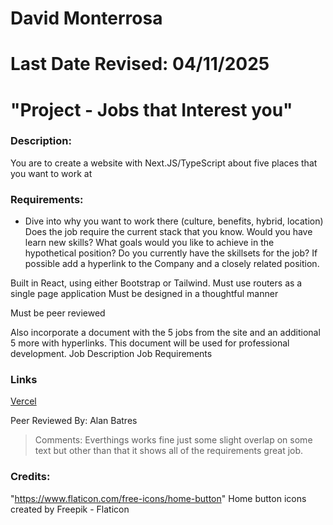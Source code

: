 # David Monterrosa
# Last Date Revised: 04/11/2025
# "Project - Jobs that Interest you"
### Description:
You are to create a website with Next.JS/TypeScript about five places that you want to work at

### Requirements:
- Dive into why you want to work there (culture, benefits, hybrid, location)
Does the job require the current stack that you know. Would you have learn new skills?
What goals would you like to achieve in the hypothetical position?
Do you currently have the skillsets for the job?
If possible add a hyperlink to the Company and a closely related position.

Built in React, using either Bootstrap or Tailwind. Must use routers as a single page application
Must be designed in a thoughtful manner

Must be peer reviewed 

Also incorporate a document with the 5 jobs from the site and an additional 5 more with hyperlinks. This document will be used for professional development.
Job Description
Job Requirements

### Links
[Vercel](https://dm-jobs-that-interest-you.vercel.app/)


Peer Reviewed By: Alan Batres
> Comments: Everthings works fine just some slight overlap on some text but other than that it shows all of the requirements great job.

### Credits:
"https://www.flaticon.com/free-icons/home-button"
Home button icons created by Freepik - Flaticon</a>
